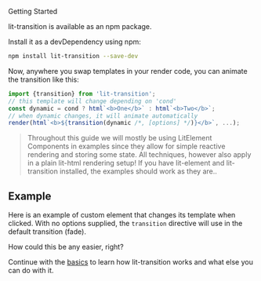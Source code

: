 Getting Started

lit-transition is available as an npm package.

Install it as a devDependency using npm:

```bash
npm install lit-transition --save-dev
```

Now, anywhere you swap templates in your render code,
you can animate the transition like this:

```javascript
import {transition} from 'lit-transition';
// this template will change depending on 'cond'
const dynamic = cond ? html`<b>One</b>` : html`<b>Two</b>`;
// when dynamic changes, it will animate automatically
render(html`<b>${transition(dynamic /*, [options] */)}</b>`, ...);
```

> Throughout this guide we will mostly be using LitElement
> Components in examples since they allow for simple reactive rendering
> and storing some state. 
> All techniques, however also apply
> in a plain lit-html rendering setup!
> If you have lit-element and lit-transition installed,
> the examples should work as they are..

## Example
Here is an example of custom element that changes
its template when clicked.
With no options supplied, the `transition` directive will 
use in the default transition (fade).

<script>
import {LitElement, html} from 'lit-element';
import {transition} from 'lit-transition';

export class Comp extends LitElement {
  // a prop that we toggle and what will trigger redraw
  static get properties() { return { a: Boolean } }

  // swapped template is transitioned automatically
  get swapped() {
    return transition( // <- this is all!
      this.a ? html`<h2>Cool stuff!</h2>` 
             : html`<h2>Click me</h2>`
    );
  }
  
  render() {
    return html`<center @click=${() => this.a = !this.a}>
      ${this.swapped}
    </center>`
  } 
}
</script>

How could this be any easier, right?

Continue with the [basics](basics) to learn 
how lit-transition works and what else you can do with it.
